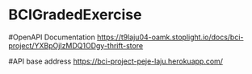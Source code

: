 # BCIGradedExercise

#OpenAPI Documentation
https://t9laju04-oamk.stoplight.io/docs/bci-project/YXBpOjIzMDQ1ODgy-thrift-store

#API base address
https://bci-project-peje-laju.herokuapp.com/
